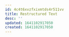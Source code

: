 ```yaml
---
id: 4c4t6xvzfxixmtds4r511vv
title: Restructured Text
desc: ''
updated: 1641102917050
created: 1641102917050
---
```



